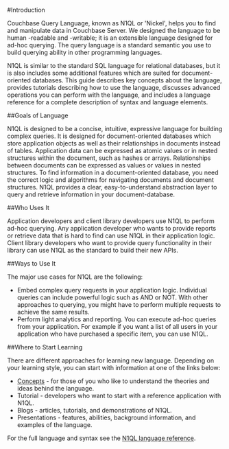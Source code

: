 #Introduction

Couchbase Query Language, known as N1QL or 'Nickel', helps you to find and manipulate data in Couchbase Server. 
We designed the language to be human -readable and -writable; it is an extensible language designed for 
ad-hoc querying. The query language is a standard semantic you use to build querying ability in other programming languages. 

N1QL is similar to the standard SQL language for relational databases, but it is also includes some additional 
features which are suited for document-oriented databases. This guide describes 
key concepts about the language, provides tutorials describing how to use the language, discusses advanced operations 
you can perform with the language, and includes a language reference for a complete description of syntax and language elements.

##Goals of Language

N1QL is designed to be a concise, intuitive, expressive language for building complex queries.
 It is designed for document-oriented databases which store application objects as well as their relationships in 
documents instead of tables. Application data can be expressed as atomic values or in 
nested structures within the document, such as hashes or arrays. Relationships between documents can be expressed as values or values in nested structures.  To find information in a document-oriented database, you need the correct logic and algorithms for navigating documents and document structures. N1QL provides a clear, easy-to-understand abstraction layer to query and retrieve information in your document-database.

##Who Uses It

Application developers and client library developers use N1QL to perform ad-hoc querying. Any application developer 
who wants to provide reports or retrieve data that is hard to find can use N1QL in their application logic. Client library 
developers who want to provide query functionality in their library can use N1QL as the standard to build their new APIs.

##Ways to Use It

The major use cases for N1QL are the following:

- Embed complex query requests in your application logic. Individual queries can include powerful logic such as AND or NOT. With other approaches to querying, you might have to perform multiple requests to achieve the same results.
- Perform light analytics and reporting. You can execute ad-hoc queries from your application. For example if you want a list of all users in your application who have purchased a specific item, you can use N1QL. 

##Where to Start Learning

There are different approaches for learning new language. Depending on your learning style, you can start with information at one of the links below:

- [Concepts](#concepts) - for those of you who like to understand the theories and ideas behind the language.
- Tutorial - developers who want to start with a reference application with N1QL.
- Blogs - articles, tutorials, and demonstrations of N1QL.
- Presentations - features, abilities, background information, and examples of the language.

For the full language and syntax see the [N1QL language reference](#language_ref).




 
